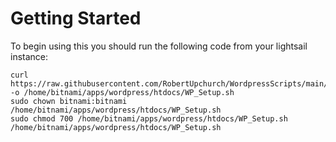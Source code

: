 # Getting Started

To begin using this you should run the following code from your lightsail instance:

```
curl https://raw.githubusercontent.com/RobertUpchurch/WordpressScripts/main/WP_Setup.sh -o /home/bitnami/apps/wordpress/htdocs/WP_Setup.sh
sudo chown bitnami:bitnami /home/bitnami/apps/wordpress/htdocs/WP_Setup.sh
sudo chmod 700 /home/bitnami/apps/wordpress/htdocs/WP_Setup.sh
/home/bitnami/apps/wordpress/htdocs/WP_Setup.sh
```